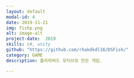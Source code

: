 ```yaml
---
layout: default
modal-id: 4
date: 2019-11-21
img: fishp.png
alt: image-alt
project-date:  2019
skills: c#, unity
github: "https://github.com/rhakdkdl16/DSFish/"
category: GAME
description: 플라피버드 모티브로 만든 게임.

---
```

